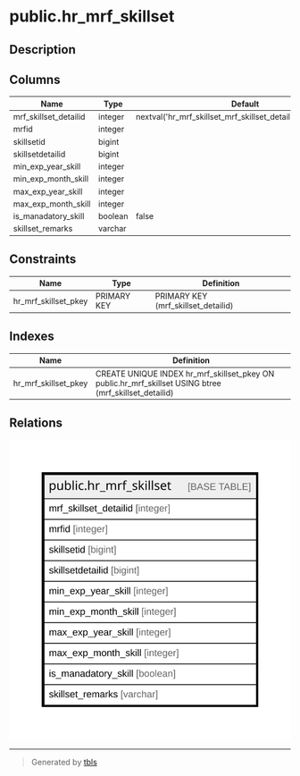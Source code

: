 # public.hr_mrf_skillset

## Description

## Columns

| Name | Type | Default | Nullable | Children | Parents | Comment |
| ---- | ---- | ------- | -------- | -------- | ------- | ------- |
| mrf_skillset_detailid | integer | nextval('hr_mrf_skillset_mrf_skillset_detailid_seq'::regclass) | false |  |  |  |
| mrfid | integer |  | false |  |  |  |
| skillsetid | bigint |  | true |  |  |  |
| skillsetdetailid | bigint |  | true |  |  |  |
| min_exp_year_skill | integer |  | true |  |  |  |
| min_exp_month_skill | integer |  | true |  |  |  |
| max_exp_year_skill | integer |  | true |  |  |  |
| max_exp_month_skill | integer |  | true |  |  |  |
| is_manadatory_skill | boolean | false | true |  |  |  |
| skillset_remarks | varchar |  | true |  |  |  |

## Constraints

| Name | Type | Definition |
| ---- | ---- | ---------- |
| hr_mrf_skillset_pkey | PRIMARY KEY | PRIMARY KEY (mrf_skillset_detailid) |

## Indexes

| Name | Definition |
| ---- | ---------- |
| hr_mrf_skillset_pkey | CREATE UNIQUE INDEX hr_mrf_skillset_pkey ON public.hr_mrf_skillset USING btree (mrf_skillset_detailid) |

## Relations

![er](public.hr_mrf_skillset.svg)

---

> Generated by [tbls](https://github.com/k1LoW/tbls)
